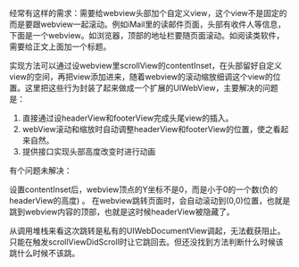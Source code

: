 经常有这样的需求：需要给webview头部加个自定义view，这个view不是固定的而是要跟webview一起滚动。例如iMail里的读邮件页面，头部有收件人等信息，下面是一个webview。如浏览器，顶部的地址栏要随页面滚动。如阅读类软件，需要给正文上面加一个标题。

实现方法可以通过设webview里scrollView的contentInset，在头部留好自定义view的空间，再把view添加进来，随着webview的滚动缩放细调这个view的位置。这里把这些行为封装了起来做成一个扩展的UIWebView，主要解决的问题是：

1. 直接通过设headerView和footerView完成头尾view的插入。
2. webView滚动和缩放时自动调整headerView和footerView的位置，使之看起来自然。
3. 提供接口实现头部高度改变时进行动画

有个问题未解决：

设置contentInset后，webview顶点的Y坐标不是0，而是小于0的一个数(负的headerView的高度)  。
在webview跳转页面时，会自动滚动到(0,0)位置，也就是跳到webview内容的顶部，也就是这时候headerView被隐藏了。

从调用堆栈来看这次跳转是私有的UIWebDocumentView调起，无法截获阻止。只能在触发scrollViewDidScroll时让它跳回去。但还没找到方法判断什么时候该跳什么时候不该跳。


